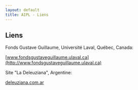 ```yaml
---
layout: default
title: AIPL - Liens
---
```

## Liens

Fonds Gustave Guillaume, Université Laval, Québec, Canada:

[www.fondsgustaveguillaume.ulaval.ca](http://www.fondsgustaveguillaume.ulaval.ca)

Site "La Deleuziana", Argentine:

[deleuziana.com.ar](http://deleuziana.com.ar/)
